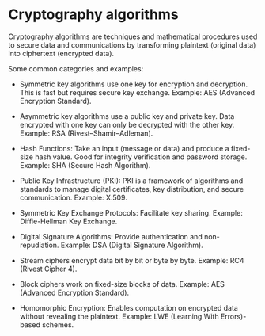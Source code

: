 # Cryptography algorithms

Cryptography algorithms are techniques and mathematical procedures used to secure data and communications by transforming plaintext (original data) into ciphertext (encrypted data).

Some common categories and examples:

* Symmetric key algorithms use one key for encryption and decryption. This is fast but requires secure key exchange. Example: AES (Advanced Encryption Standard).

* Asymmetric key algorithms use a public key and private key. Data encrypted with one key can only be decrypted with the other key. Example: RSA (Rivest–Shamir–Adleman).

* Hash Functions: Take an input (message or data) and produce a fixed-size hash value. Good for integrity verification and password storage. Example: SHA (Secure Hash Algorithm).

* Public Key Infrastructure (PKI): PKI is a framework of algorithms and standards to manage digital certificates, key distribution, and secure communication. Example: X.509.

* Symmetric Key Exchange Protocols: Facilitate key sharing. Example: Diffie-Hellman Key Exchange.

* Digital Signature Algorithms: Provide authentication and non-repudiation. Example: DSA (Digital Signature Algorithm).

* Stream ciphers encrypt data bit by bit or byte by byte. Example: RC4 (Rivest Cipher 4).

* Block ciphers work on fixed-size blocks of data. Example: AES (Advanced Encryption Standard).

* Homomorphic Encryption: Enables computation on encrypted data without revealing the plaintext. Example: LWE (Learning With Errors)-based schemes.
